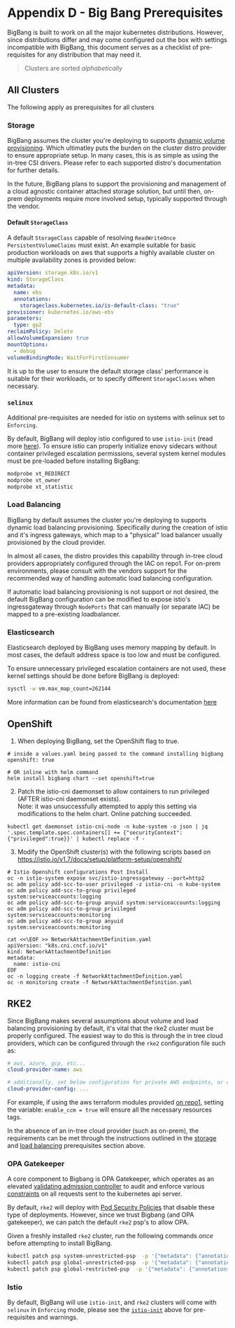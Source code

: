 # Appendix D - Big Bang Prerequisites

BigBang is built to work on all the major kubernetes distributions.  However, since distributions differ and may come
configured out the box with settings incompatible with BigBang, this document serves as a checklist of pre-requisites
for any distribution that may need it.

> Clusters are sorted _alphabetically_

## All Clusters

The following apply as prerequisites for all clusters

### Storage

BigBang assumes the cluster you're deploying to supports [dynamic volume provisioning](https://kubernetes.io/docs/concepts/storage/dynamic-provisioning/).  Which ultimatley puts the burden on the cluster distro provider to ensure appropriate setup.  In many cases, this is as simple as using the in-tree CSI drivers.  Please refer to each supported distro's documentation for further details.

In the future, BigBang plans to support the provisioning and management of a cloud agnostic container attached storage solution, but until then, on-prem deployments require more involved setup, typically supported through the vendor.

#### Default `StorageClass`

A default `StorageClass` capable of resolving `ReadWriteOnce` `PersistentVolumeClaims` must exist.  An example suitable for basic production workloads on aws that supports a highly available cluster on multiple availability zones is provided below:

```yaml
apiVersion: storage.k8s.io/v1
kind: StorageClass
metadata:
  name: ebs
  annotations:
    storageclass.kubernetes.io/is-default-class: "true"
provisioner: kubernetes.io/aws-ebs
parameters:
  type: gp2
reclaimPolicy: Delete
allowVolumeExpansion: true
mountOptions:
  - debug
volumeBindingMode: WaitForFirstConsumer
```

It is up to the user to ensure the default storage class' performance is suitable for their workloads, or to specify different `StorageClasses` when necessary.

### `selinux`

Additional pre-requisites are needed for istio on systems with selinux set to `Enforcing`.

By default, BigBang will deploy istio configured to use `istio-init` (read more [here](https://istio.io/latest/docs/setup/additional-setup/cni/)).  To ensure istio can properly initialize enovy sidecars without container privileged escalation permissions, several system kernel modules must be pre-loaded before installing BigBang:

```bash
modprobe xt_REDIRECT
modprobe xt_owner
modprobe xt_statistic
```

### Load Balancing

BigBang by default assumes the cluster you're deploying to supports dynamic load balancing provisioning.  Specifically during the creation of istio and it's ingress gateways, which map to a "physical" load balancer usually provisioned by the cloud provider.

In almost all cases, the distro provides this capability through in-tree cloud providers appropriately configured through the IAC on repo1.  For on-prem environments, please consult with the vendors support for the recommended way of handling automatic load balancing configuration.

If automatic load balancing provisioning is not support or not desired, the default BigBang configuration can be modified to expose istio's ingressgateway through `NodePorts` that can manually (or separate IAC) be mapped to a pre-existing loadbalancer.

### Elasticsearch

Elasticsearch deployed by BigBang uses memory mapping by default.  In most cases, the default address space is too low and must be configured.

To ensure unnecessary privileged escalation containers are not used, these kernel settings should be done before BigBang is deployed:

```bash
sysctl -w vm.max_map_count=262144
```

More information can be found from elasticsearch's documentation [here](https://www.elastic.co/guide/en/cloud-on-k8s/current/k8s-virtual-memory.html#k8s-virtual-memory)

## OpenShift

1) When deploying BigBang, set the OpenShift flag to true.

```
# inside a values.yaml being passed to the command installing bigbang
openshift: true

# OR inline with helm command
helm install bigbang chart --set openshift=true
```

2) Patch the istio-cni daemonset to allow containers to run privileged (AFTER istio-cni daemonset exists).  
Note: it was unsuccessfully attempted to apply this setting via modifications to the helm chart. Online patching succeeded. 
   
```
kubectl get daemonset istio-cni-node -n kube-system -o json | jq '.spec.template.spec.containers[] += {"securityContext":{"privileged":true}}' | kubectl replace -f -
```

3) Modify the OpenShift cluster(s) with the following scripts based on https://istio.io/v1.7/docs/setup/platform-setup/openshift/

```
# Istio Openshift configurations Post Install 
oc -n istio-system expose svc/istio-ingressgateway --port=http2
oc adm policy add-scc-to-user privileged -z istio-cni -n kube-system
oc adm policy add-scc-to-group privileged system:serviceaccounts:logging
oc adm policy add-scc-to-group anyuid system:serviceaccounts:logging
oc adm policy add-scc-to-group privileged system:serviceaccounts:monitoring
oc adm policy add-scc-to-group anyuid system:serviceaccounts:monitoring

cat <<\EOF >> NetworkAttachmentDefinition.yaml
apiVersion: "k8s.cni.cncf.io/v1"
kind: NetworkAttachmentDefinition
metadata:
  name: istio-cni
EOF
oc -n logging create -f NetworkAttachmentDefinition.yaml
oc -n monitoring create -f NetworkAttachmentDefinition.yaml
```

## RKE2

Since BigBang makes several assumptions about volume and load balancing provisioning by default, it's vital that the rke2 cluster must be properly configured.  The easiest way to do this is through the in tree cloud providers, which can be configured through the `rke2` configuration file such as:

```yaml
# aws, azure, gcp, etc...
cloud-provider-name: aws

# additionally, set below configuration for private AWS endpoints, or custom regions such as (T)C2S (us-iso-east-1, us-iso-b-east-1)
cloud-provider-config: ...
```

For example, if using the aws terraform modules provided [on repo1](https://repo1.dso.mil/platform-one/distros/rancher-federal/rke2/rke2-aws-terraform), setting the variable: `enable_ccm = true` will ensure all the necessary resources tags.

In the absence of an in-tree cloud provider (such as on-prem), the requirements can be met through the instructions outlined in the [storage](#storage) and [load balancing](#load-balancing) prerequisites section above.

### OPA Gatekeeper

A core component to Bigbang is OPA Gatekeeper, which operates as an elevated  [validating admission controller](https://kubernetes.io/docs/reference/access-authn-authz/extensible-admission-controllers/) to audit and enforce various [constraints](https://github.com/open-policy-agent/frameworks/tree/master/constraint) on all requests sent to the kubernetes api server.

By default, `rke2` will deploy with [Pod Security Policies](https://kubernetes.io/docs/concepts/policy/pod-security-policy/) that disable these type of deployments.  However, since we trust Bigbang (and OPA gatekeeper), we can patch the default `rke2` psp's to allow OPA.

Given a freshly installed `rke2` cluster, run the following commands _once_ before attempting to install BigBang.

```bash
kubectl patch psp system-unrestricted-psp  -p '{"metadata": {"annotations":{"seccomp.security.alpha.kubernetes.io/allowedProfileNames": "*"}}}'
kubectl patch psp global-unrestricted-psp  -p '{"metadata": {"annotations":{"seccomp.security.alpha.kubernetes.io/allowedProfileNames": "*"}}}'
kubectl patch psp global-restricted-psp  -p '{"metadata": {"annotations":{"seccomp.security.alpha.kubernetes.io/allowedProfileNames": "*"}}}'
```

### Istio

By default, BigBang will use `istio-init`, and `rke2` clusters will come with `selinux` in `Enforcing` mode, please see the [`istio-init`](#istio-pre-requisites-on-selinux-enforcing-systems) above for pre-requisites and warnings.
